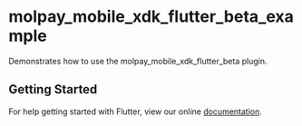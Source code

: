

# molpay_mobile_xdk_flutter_beta_example

Demonstrates how to use the molpay_mobile_xdk_flutter_beta plugin.

## Getting Started

For help getting started with Flutter, view our online
[documentation](https://flutter.io/).
